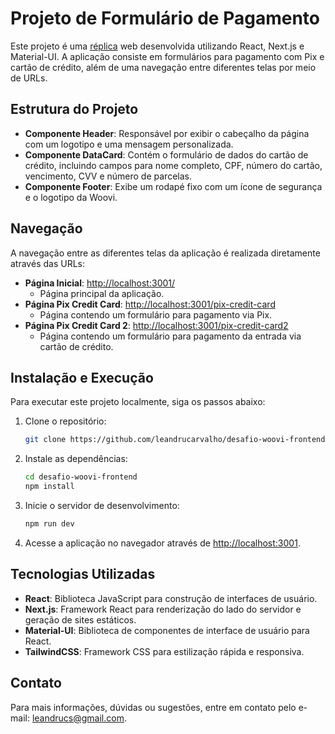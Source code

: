 # Projeto de Formulário de Pagamento

Este projeto é uma [réplica](https://www.figma.com/design/hv1LgD7oNrtlmfWgKBG6PF/Woovi-Desafio-Front?node-id=1-100&t=8e8S8BqGhbskgN2d-0) web desenvolvida utilizando React, Next.js e Material-UI. A aplicação consiste em formulários para pagamento com Pix e cartão de crédito, além de uma navegação entre diferentes telas por meio de URLs.

## Estrutura do Projeto

- **Componente Header**: Responsável por exibir o cabeçalho da página com um logotipo e uma mensagem personalizada.
- **Componente DataCard**: Contém o formulário de dados do cartão de crédito, incluindo campos para nome completo, CPF, número do cartão, vencimento, CVV e número de parcelas.
- **Componente Footer**: Exibe um rodapé fixo com um ícone de segurança e o logotipo da Woovi.

## Navegação

A navegação entre as diferentes telas da aplicação é realizada diretamente através das URLs:

- **Página Inicial**: [http://localhost:3001/](http://localhost:3001/)
  - Página principal da aplicação.
- **Página Pix Credit Card**: [http://localhost:3001/pix-credit-card](http://localhost:3001/pix-credit-card)
  - Página contendo um formulário para pagamento via Pix.
- **Página Pix Credit Card 2**: [http://localhost:3001/pix-credit-card2](http://localhost:3001/pix-credit-card2)
  - Página contendo um formulário para pagamento da entrada via cartão de crédito.

## Instalação e Execução

Para executar este projeto localmente, siga os passos abaixo:

1. Clone o repositório:
   ```bash
   git clone https://github.com/leandrucarvalho/desafio-woovi-frontend
   ```

2. Instale as dependências:
   ```bash
   cd desafio-woovi-frontend
   npm install
   ```

3. Inicie o servidor de desenvolvimento:
   ```bash
   npm run dev
   ```

4. Acesse a aplicação no navegador através de [http://localhost:3001](http://localhost:3001).

## Tecnologias Utilizadas

- **React**: Biblioteca JavaScript para construção de interfaces de usuário.
- **Next.js**: Framework React para renderização do lado do servidor e geração de sites estáticos.
- **Material-UI**: Biblioteca de componentes de interface de usuário para React.
- **TailwindCSS**: Framework CSS para estilização rápida e responsiva.

## Contato

Para mais informações, dúvidas ou sugestões, entre em contato pelo e-mail: [leandrucs@gmail.com](mailto:leandrucs@gmail.com).

